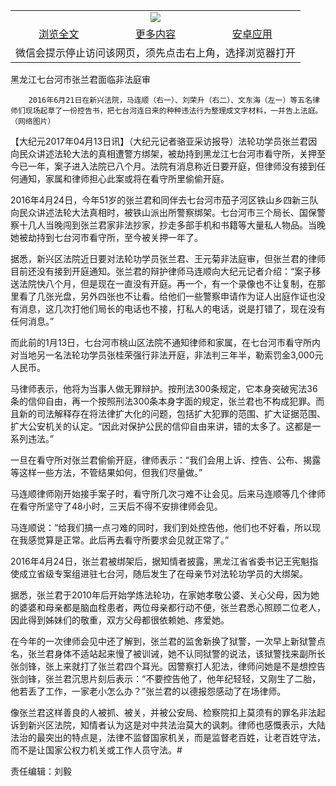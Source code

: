 

<table>
  <tr>
    <td align="center" colspan="3">
      <a href="https://github.com/ogate/ogate/blob/master/README.md"><img src="https://cloud.githubusercontent.com/assets/11880933/13434984/f430fae2-e012-11e5-814f-c2df1e82b247.jpg"/></a>
    </td>
  </tr>
  <tr>
    <td align="center">
      <a href="https://s3.ap-south-1.amazonaws.com/ogatem/oGate.htm?c817412&from=oNote">浏览全文</a>
    </td>
    <td align="center">
      <a href="https://s3.ap-south-1.amazonaws.com/ogatem/oGate.htm?from=oNote">更多内容</a>
    </td>
    <td align="center">
      <a href="https://raw.githubusercontent.com/ogate/up/master/ogate.apk">安卓应用</a>
    </td>
  </tr>
  <tr>
    <td align="center" colspan="3">
      微信会提示停止访问该网页，须先点击右上角，选择浏览器打开
    </td>
  </tr>
</table>    



黑龙江七台河市张兰君面临非法庭审






        2016年6月21日在新兴法院，马连顺（右一）、刘荣升（右二）、文东海（左一）等五名律师们现场起草了一份控告书，把七台河连日来的种种违法行为整理成文字材料，一并告上法庭。（网络图片）

【大纪元2017年04月13日讯】（大纪元记者骆亚采访报导）法轮功学员张兰君因向民众讲述法轮大法的真相遭警方绑架，被劫持到黑龙江七台河市看守所，关押至今已一年，案子进入法院已八个月。法院有消息称近日要开庭，但律师没有接到任何通知，家属和律师担心此案或将在看守所里偷偷开庭。


2016年4月24日，今年51岁的张兰君和同伴去七台河市茄子河区铁山乡四新三队向民众讲述法轮大法真相时，被铁山派出所警察绑架。七台河市三个局长、国保警察十几人当晚闯到张兰君家非法抄家，抄走多部手机和书籍等大量私人物品。当晚她被劫持到七台河市看守所，至今被关押一年了。


据悉，新兴区法院近日要对法轮功学员张兰君、王元菊非法庭审，但张兰君的律师目前还没有接到开庭通知。张兰君的辩护律师马连顺向大纪元记者介绍：“案子移送法院快八个月，但是现在一直没有开庭。再一个，有一个录像也不让复制，在那里看了几张光盘，另外四张也不让看。给他们一些警察申请作为证人出庭作证也没有消息，这几次打他们局长的电话也不接，打私人的电话，说是打错了，现在没有任何消息。”


而此前的1月13日，七台河市桃山区法院不通知律师和家属，在七台河市看守所内对当地另一名法轮功学员张桂荣强行非法开庭，非法判三年半，勒索罚金3,000元人民币。


马律师表示，他将为当事人做无罪辩护。按刑法300条规定，它本身突破宪法36条的信仰自由，再一个按照刑法300条本身字面的规定，张兰君也不构成犯罪。而且新的司法解释存在将法律扩大化的问题，包括扩大犯罪的范围、扩大证据范围、扩大公安机关的认定。“因此对保护公民的信仰自由来讲，错的太多了。这都是一系列违法。”


一旦在看守所对张兰君偷偷开庭，律师表示：“我们会用上诉、控告、公布、揭露等这样一些方法，不管结果如何，但我们尽量做。”


马连顺律师刚开始接手案子时，看守所几次刁难不让会见。后来马连顺等几个律师在看守所坚守了48小时，三天后不得不安排律师会见。


马连顺说：“给我们搞一点刁难的同时，我们到处控告他，他们也不好看，所以现在我感觉算是正常。此后再去看守所要求会见就正常了。”


2016年4月24日，张兰君被绑架后，据知情者披露，黑龙江省省委书记王宪魁指使成立省级专案组进驻七台河，随后发生了在母亲节对法轮功学员的大绑架。


据悉，张兰君于2010年后开始学炼法轮功，在家她孝敬公婆、关心父母，因为她的婆婆和母亲都是脑血栓患者，两位母亲都行动不便，张兰君悉心照顾二位老人，因此得到姊妹们的敬重，双方父母都很依赖她、疼爱她。


在今年的一次律师会见中还了解到，张兰君的监舍新换了狱警，一次早上新狱警点名，张兰君身体不适站起来慢了被训诫，她不认同狱警的说法，该狱警找来副所长张剑锋，张上来就打了张兰君四个耳光。因警察打人犯法，律师问她是不是想控告张剑锋，张兰君沉思片刻后表示：“不要控告他了，他年纪轻轻，又刚生了二胎，他若丢了工作，一家老小怎么办？”张兰君的以德报怨感动了在场律师。


像张兰君这样善良的人被抓、被关，并被公安局、检察院扣上莫须有的罪名非法起诉到新兴区法院，知情者认为这是对中共法治莫大的讽刺。律师也感慨表示，大陆法治的最突出的特点是，法律不监督国家机关，而是监督老百姓，让老百姓守法，而不是让国家公权力机关或工作人员守法。#


责任编辑：刘毅



